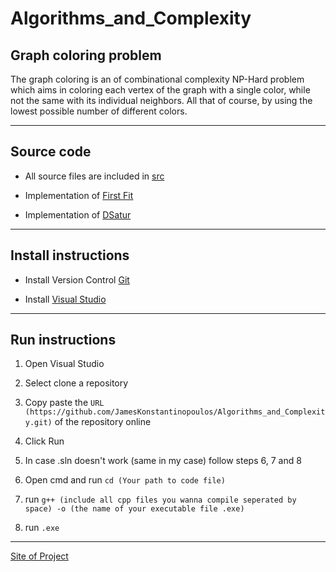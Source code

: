 # Algorithms_and_Complexity

## Graph coloring problem

   The graph coloring is an of combinational complexity NP-Hard problem which aims in coloring each vertex of the graph with a single color, while not the same with its individual neighbors. All that of course, by using the lowest possible number of different colors.

---

## Source code

   - All source files are included in [src](https://github.com/JamesKonstantinopoulos/Algorithms_and_Complexity/tree/main/src)

   - Implementation of [First Fit](https://github.com/JamesKonstantinopoulos/Algorithms_and_Complexity/blob/main/src/First_fit.cpp)

   - Implementation of [DSatur](https://github.com/JamesKonstantinopoulos/Algorithms_and_Complexity/blob/main/src/Dsatur.cpp)

---

## Install instructions

   - Install Version Control [Git](https://git-scm.com/downloads)
   
   - Install [Visual Studio](https://visualstudio.microsoft.com/)

---

## Run instructions

   1. Open Visual Studio
   
   2. Select clone a repository
   
   3. Copy paste the `URL (https://github.com/JamesKonstantinopoulos/Algorithms_and_Complexity.git)` of the repository online
   
   4. Click Run
   
   5. In case .sln doesn't work (same in my case) follow steps 6, 7 and 8
   
   6. Open cmd and run `cd (Your path to code file)`
   
   7. run `g++ (include all cpp files you wanna compile seperated by space) -o (the name of your executable file .exe)`
   
   8. run `.exe`

---

[Site of Project](https://jameskonstantinopoulos.github.io/Algorithms_and_Complexity/ "Project page")
